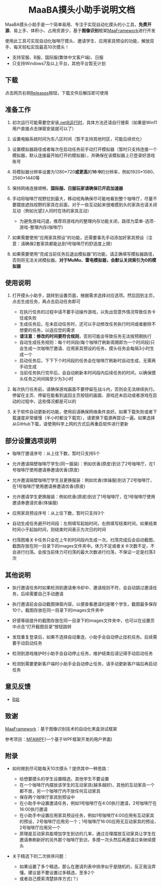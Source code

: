 <div align="center">

# MaaBA摸头小助手说明文档

</div>

MaaBA摸头小助手是一个简单易用、专注于实现自动化摸头的小工具，**免费开源**、易上手、体积小、占用资源少，基于**图像识别**框架[MaaFramework](https://github.com/MaaXYZ/MaaFramework)进行开发

使用此工具可实现自动化咖啡厅摸头、邀请学生、应用家具预设的功能，解放双手、每天轻松实现最高10次摸头！

- 支持官服、B服、国际服(繁体中文客户端)、日服
- 只支持Windows7及以上平台，其他平台暂无计划

## 下载

点击网页右侧[Releases](https://github.com/ManuelLau/MaaBATapAssistant/releases)按钮，下载文件后解压即可使用

## 准备工作

1. 初次运行可能需要您安装[.net8运行时](https://dotnet.microsoft.com/zh-cn/download/dotnet/8.0)，具体方法还请自行搜索（如果是Win11用户直接点击弹窗安装就可以了）

2. 设置电脑系统时间为东八区时间（暂不支持其他时区，可能后续优化）

3. 设置模拟器路径或者每次在启动任务前手动打开模拟器（暂时只支持连接一个模拟器，默认连接最开始打开的模拟器），并确保在该模拟器上已登录好游戏账号

4. 将模拟器分辨率设置为1280\*720**或更高**的**16:9**的分辨率，例如1920\*1080、2560\*1440等

5. 保持网络连接顺畅，**国际服、日服玩家请确保已开启加速器**

6. 手动将咖啡厅视野拉到最大，移动视角确保尽可能地看到整个咖啡厅，尽量不要摆放遮挡视野的家具在前面，对于一些互动起来很难摸到头的家具也请关闭互动（例如光望2人同时在场的家具互动）

    - 为避免游戏闪退，推荐将游戏内的整理内存功能关闭，路径为菜单-选项-游戏-整理内存(咖啡厅)

7. 如果需要使用“应用家具预设”的功能，还需要事先手动添加好家具预设（注意：请确保2套家具都能达到1号咖啡厅的舒适度上限）

8. 如果需要使用“完成当前任务后退出模拟器”的功能，请正确填写模拟器路径，否则将无法关闭模拟器。**对于MuMu、雷电模拟器，会默认关闭索引为0的模拟器**

## 使用说明

1. 打开摸头小助手，跳转到设置页面，根据需求选择对应选项。然后回到主页，点击生成任务，再点击启动任务即可

    - 在执行任务的过程中请不要手动操作游戏，以免出现意外情况导致任务卡住或失败
    - 生成任务后，在未启动任务时，还可以手动修改任务执行时间或者删除不想要的任务，以适应您的需求
    - **请注意：修改的时间要符合规则**，否则可能会导致任务无法按预期执行
    - 自动生成任务规则：每个时间段(每个咖啡厅刷新周期即为一个时间段)只会生成一次咖啡厅邀请、应用家具预设的任务，摸头任务会每隔3小时生成一个
    - 启动任务后，下下下个时间段的任务会在咖啡厅刷新时自动生成，无需再手动生成
    - 当前任务执行完毕后，会自动刷新本时间段内后续任务的时间，以确保摸头任务之间间隔至少为3小时

2. 每次执行任务前，请确保游戏画面不要停留在战斗内，否则会无法继续执行。停留在主页、停留在能看到返回主页按钮的画面、游戏还未启动或者游戏在启动的过程中，这些情况都是可以的

3. 关于软件自动更新的功能，使用前请确保网络条件良好。如果下载失败或者下载速度非常缓慢（半小时都没下载完），请更换下载源再尝试一遍。如果选择从GitHub下载，请使用科学上网的方式后再重启软件进行更新

## 部分设置选项说明

- 咖啡厅邀请序号：从上往下数，暂时只支持5个

- 允许邀请隔壁咖啡厅学生(同一服装)：例如优香(原皮)到访了2号咖啡厅，在1号咖啡厅使用邀请券邀请优香(原皮)

- 允许邀请隔壁咖啡厅学生且更换服装：例如优香(体操服)到访了2号咖啡厅，在1号咖啡厅使用邀请券邀请优香(原皮)

- 允许邀请学生更换服装：例如优香(原皮)到访了1号咖啡厅，在1号咖啡厅使用邀请券邀请优香(体操服)

- 应用家具预设序号：从上往下数，暂时只支持3个

- 自动生成任务避开时间段：左侧填写起始时间，右侧填写结束时间，如果结束时间小于起始时间，则结束时间表示为次日的时间

- 扫荡困难关卡任务只会在上午的时间段内生成一次。扫荡完成后会自动截图，截图存放在同一目录下的images文件夹中。体力不足或者关卡次数不足，不会进行扫荡。会按当前体力可扫荡的最大次数进行扫荡，不保证一定是扫荡3次

## 其他说明

- 执行邀请任务时如果检测到邀请券冷却中、邀请规则不符，会自动跳过邀请任务，后续需要自己手动邀请

- 执行邀请前会自动截图弹窗内容，以便查看邀请的是哪个学生，截图最多保存10个。截图存放在同一目录下的images文件夹中

- 好感等级提升的截图存放在同一目录下的images文件夹中，也可以在设置页中点击“打开截图目录”按钮跳转

- 发现重复登录后，如果不选择自动重连，小助手会自动停止挂机任务。后续需要手动启动任务

- 检测到游戏维护时小助手会自动停止任务，维护结束后请记得手动启动任务

- 检测到需要更新客户端时小助手会自动停止任务，请手动更新客户端后再启动任务

## 意见反馈

- [B站](https://www.bilibili.com/opus/1058736840406728723)

## 致谢

[MaaFramework](https://github.com/MaaXYZ/MaaFramework)：基于图像识别技术的自动化黑盒测试框架

参考项目：[MFAWPF](https://github.com/SweetSmellFox/MFAWPF)(一个基于WPF框架开发的用户界面)

## 附录

- 如何做到尽可能每天10次摸头？提供其中一种思路：
    - 给想要摸头的学生设置精选，其他学生不要设置
    - 在一个咖啡厅内摆放该学生的互动家具(越多越好)，其他的互动家具一个都不放，另一个咖啡厅内不放任何互动家具
    - 保存两个咖啡厅家具到预设中
    - 在小助手中设置邀请任务，例如1号咖啡厅在4:00执行邀请，2号咖啡厅在16:00执行邀请
    - 在小助手中设置应用家具预设任务，例如1号咖啡厅4:00应用有互动家具的预设，2号咖啡厅应用另一个；1号咖啡厅16:00应用无互动家具的预设，2号咖啡厅应用另一个
    - 原理是互动家具能增加学生到访的几率，通过合理摆放互动家具让学生在邀请券刷新好的另外那个咖啡厅到访，多摸一次头然后再邀请过来继续摸头

- 关于精选下的二次排序问题：
    - 如果设置了多个精选，那么在邀请列表中排序似乎是随机的，反正我没弄懂。建议是不要设置过多精选，至多2个
    - 或者自己摸索清楚排序方式(？)